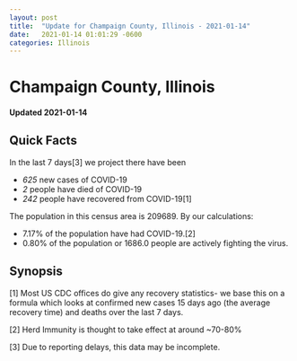 ```yaml
---
layout: post
title:  "Update for Champaign County, Illinois - 2021-01-14"
date:   2021-01-14 01:01:29 -0600
categories: Illinois
---
```


# Champaign County, Illinois
#### Updated 2021-01-14

## Quick Facts

In the last 7 days[3] we project there have been
- *625* new cases of COVID-19
- *2* people have died of COVID-19
- *242* people have recovered from COVID-19[1]

The population in this census area is 209689. By our calculations:
- 7.17% of the population have had COVID-19.[2]
- 0.80% of the population or 1686.0 people are actively fighting the virus.

## Synopsis




[1] Most US CDC offices do give any recovery statistics- we base this on a formula which looks at confirmed new cases
15 days ago (the average recovery time) and deaths over the last 7 days.

[2] Herd Immunity is thought to take effect at around ~70-80%

[3] Due to reporting delays, this data may be incomplete.
 
    